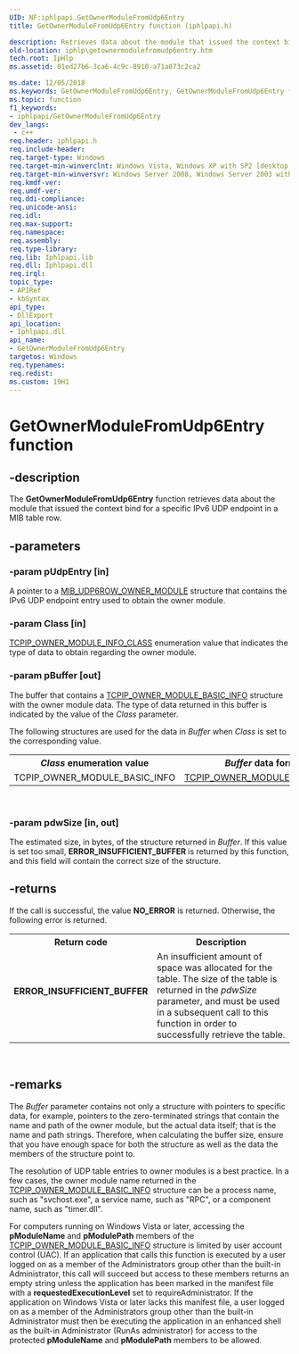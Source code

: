 ```yaml
---
UID: NF:iphlpapi.GetOwnerModuleFromUdp6Entry
title: GetOwnerModuleFromUdp6Entry function (iphlpapi.h)

description: Retrieves data about the module that issued the context bind for a specific IPv6 UDP endpoint in a MIB table row.
old-location: iphlp\getownermodulefromudp6entry.htm
tech.root: IpHlp
ms.assetid: 01ed27b6-3ca6-4c9c-8910-a71a073c2ca2

ms.date: 12/05/2018
ms.keywords: GetOwnerModuleFromUdp6Entry, GetOwnerModuleFromUdp6Entry function [IP Helper], iphlp.getownermodulefromudp6entry, iphlpapi/GetOwnerModuleFromUdp6Entry
ms.topic: function
f1_keywords:
- iphlpapi/GetOwnerModuleFromUdp6Entry
dev_langs:
 - c++
req.header: iphlpapi.h
req.include-header: 
req.target-type: Windows
req.target-min-winverclnt: Windows Vista, Windows XP with SP2 [desktop apps only]
req.target-min-winversvr: Windows Server 2008, Windows Server 2003 with SP1 [desktop apps only]
req.kmdf-ver: 
req.umdf-ver: 
req.ddi-compliance: 
req.unicode-ansi: 
req.idl: 
req.max-support: 
req.namespace: 
req.assembly: 
req.type-library: 
req.lib: Iphlpapi.lib
req.dll: Iphlpapi.dll
req.irql: 
topic_type:
- APIRef
- kbSyntax
api_type:
- DllExport
api_location:
- Iphlpapi.dll
api_name:
- GetOwnerModuleFromUdp6Entry
targetos: Windows
req.typenames: 
req.redist: 
ms.custom: 19H1
---
```


# GetOwnerModuleFromUdp6Entry function


## -description


The <b>GetOwnerModuleFromUdp6Entry</b> function retrieves data about the module that issued the context bind for a specific IPv6 UDP endpoint in a MIB table row.


## -parameters




### -param pUdpEntry [in]

A pointer to a <a href="https://docs.microsoft.com/windows/desktop/api/udpmib/ns-udpmib-mib_udp6row_owner_module">MIB_UDP6ROW_OWNER_MODULE</a> structure that contains the IPv6 UDP endpoint entry used to obtain the owner module.


### -param Class [in]


<a href="https://docs.microsoft.com/windows/desktop/api/iprtrmib/ne-iprtrmib-tcpip_owner_module_info_class">TCPIP_OWNER_MODULE_INFO_CLASS</a> enumeration value that indicates the type of data to obtain regarding the owner module.


### -param pBuffer [out]

The buffer that contains a <a href="https://docs.microsoft.com/windows/desktop/api/iprtrmib/ns-iprtrmib-tcpip_owner_module_basic_info">TCPIP_OWNER_MODULE_BASIC_INFO</a> structure with the owner module data. The type of data returned in this buffer is indicated by the value of the <i>Class</i> parameter.

The following structures are used for the data in <i>Buffer</i> when  <i>Class</i> is set to the corresponding value.

<table>
<tr>
<th><i>Class</i> enumeration value</th>
<th><i>Buffer</i> data format</th>
</tr>
<tr>
<td>TCPIP_OWNER_MODULE_BASIC_INFO</td>
<td>
<a href="https://docs.microsoft.com/windows/desktop/api/iprtrmib/ns-iprtrmib-tcpip_owner_module_basic_info">TCPIP_OWNER_MODULE_BASIC_INFO</a>
</td>
</tr>
</table>
 


### -param pdwSize [in, out]

The estimated size, in bytes, of the structure returned in <i>Buffer</i>. If this value is set too small, <b>ERROR_INSUFFICIENT_BUFFER</b> is returned by this function, and this field will contain the correct size of the structure.


## -returns



If the call is successful, the value <b>NO_ERROR</b> is returned. Otherwise, the following error is returned.

<table>
<tr>
<th>Return code</th>
<th>Description</th>
</tr>
<tr>
<td width="40%">
<dl>
<dt><b>ERROR_INSUFFICIENT_BUFFER</b></dt>
</dl>
</td>
<td width="60%">
An insufficient amount of space was allocated for the table. The size of the table is returned in the <i>pdwSize</i> parameter, and must be used in a subsequent call to this function in order to successfully retrieve the table.

</td>
</tr>
</table>
 




## -remarks



The <i>Buffer</i> parameter contains not only a structure with pointers to specific data, for example, pointers to the zero-terminated strings that contain the name and path of the owner module, but the actual data itself; that is the name and path strings. Therefore, when calculating the buffer size, ensure that you have enough space for both the structure as well as the data the members of the structure point to.

The resolution of UDP table entries to owner modules is a best practice. In a few cases, the owner module name returned in the <a href="https://docs.microsoft.com/windows/desktop/api/iprtrmib/ns-iprtrmib-tcpip_owner_module_basic_info">TCPIP_OWNER_MODULE_BASIC_INFO</a> structure can be a process name, such as "svchost.exe", a service name, such as "RPC", or a component name, such as "timer.dll".

For computers running on Windows Vista or later, accessing the <b>pModuleName</b> and <b>pModulePath</b> members of the <a href="https://docs.microsoft.com/windows/desktop/api/iprtrmib/ns-iprtrmib-tcpip_owner_module_basic_info">TCPIP_OWNER_MODULE_BASIC_INFO</a> structure is limited  by user account control (UAC). If an application that calls this function is executed by a user logged on as a member of the Administrators group other than the built-in Administrator, this call will succeed but access to these members returns an empty string unless the application has been marked in the manifest file with a <b>requestedExecutionLevel</b> set to requireAdministrator. If the application on Windows Vista or later lacks this manifest file, a user logged on as a member of the Administrators group other than the built-in Administrator must then be executing the application in an enhanced shell as the built-in Administrator (RunAs administrator) for access to the protected <b>pModuleName</b> and <b>pModulePath</b> members to be allowed. 



